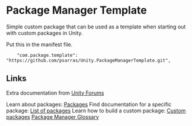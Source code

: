 # Package Manager Template

Simple custom package that can be used as a template when starting out with custom packages in Unity.

Put this in the manifest file.

```
    "com.package.template": "https://github.com/psarras/Unity.PackageManagerTemplate.git",
```

## Links

Extra documentation from [Unity Forums](https://forum.unity.com/threads/package-manager-documentation.662611/)

Learn about packages: [Packages](https://docs.unity3d.com/Manual/Packages.html)
Find documentation for a specific package: [List of packages](https://docs.unity3d.com/Manual/PackagesList.html)
Learn how to build a custom package: [Custom packages](https://docs.unity3d.com/Manual/CustomPackages.html)
[Package Manager Glossary](https://docs.unity3d.com/Manual/Glossary.html#PackManLighting)
